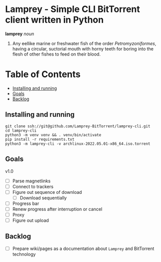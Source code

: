# Lamprey - Simple CLI BitTorrent client written in Python <!-- omit in toc -->

**lamprey** *noun*

1. Any eellike marine or freshwater fish of the order *Petromyzoniformes*, having a circular, suctorial mouth with horny teeth for boring into the flesh of other fishes to feed on their blood.

# Table of Contents <!-- omit in toc -->

- [Installing and running](#installing-and-running)
- [Goals](#goals)
- [Backlog](#backlog)

## Installing and running

```text
git clone ssh://git@github.com/Lamprey-BitTorrent/lamprey-cli.git
cd lamprey-cli
python3 -m venv venv && . venv/bin/activate
pip install -r requirements.txt
python3 -m lamprey-cli -v archlinux-2022.05.01-x86_64.iso.torrent
```

## Goals

v1.0

- [ ] Parse magnetlinks
- [ ] Connect to trackers
- [ ] Figure out sequence of download
  - [ ] Download sequentially
- [ ] Progress bar
- [ ] Renew progress after interruption or cancel
- [ ] Proxy
- [ ] Figure out upload

## Backlog

- [ ] Prepare wiki/pages as a documentation about `Lamprey` and BitTorrent technology

